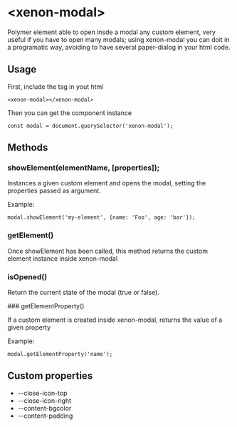 # \<xenon-modal\>

Polymer element able to open insde a modal any custom element, very useful if you have to open many modals; using xenon-modal you can doit in a programatic way, avoiding to have several paper-dialog in your html code.

## Usage

First, include the <xenon-modal> tag in yout html


```
<xenon-modal></xenon-modal>
```

Then you can get the component instance

```
const modal = document.querySelector('xenon-modal');
```

## Methods

### showElement(elementName, [properties]);

Instances a given custom element and opens the modal, setting the properties passed as argument.

Example:

```
modal.showElement('my-element', {name: 'Foo', age: 'bar'});
```

### getElement()

Once showElement has been called, this method returns the custom element instance inside xenon-modal

### isOpened()

Return the current state of the modal (true or false).

### getElementProperty()

If a custom element is created inside xenon-modal, returns the value of a given property

Example:
```
modal.getElementProperty('name');
```

## Custom properties

* --close-icon-top
* --close-icon-right
* --content-bgcolor
* --content-padding
